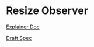 # Resize Observer

[Explainer Doc](./explainer.md)

[Draft Spec](https://wicg.github.io/ResizeObserver/)
